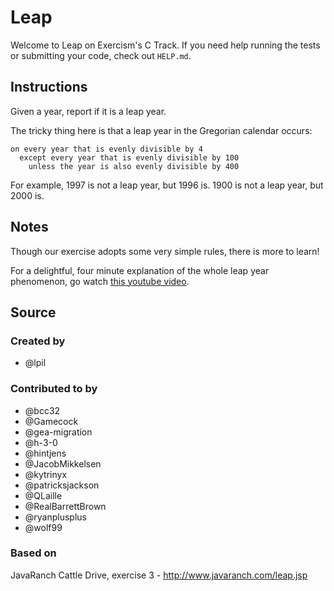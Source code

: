 # Leap

Welcome to Leap on Exercism's C Track.
If you need help running the tests or submitting your code, check out `HELP.md`.

## Instructions

Given a year, report if it is a leap year.

The tricky thing here is that a leap year in the Gregorian calendar occurs:

```text
on every year that is evenly divisible by 4
  except every year that is evenly divisible by 100
    unless the year is also evenly divisible by 400
```

For example, 1997 is not a leap year, but 1996 is.
1900 is not a leap year, but 2000 is.

## Notes

Though our exercise adopts some very simple rules, there is more to learn!

For a delightful, four minute explanation of the whole leap year phenomenon, go watch [this youtube video][video].

[video]: http://www.youtube.com/watch?v=xX96xng7sAE

## Source

### Created by

- @lpil

### Contributed to by

- @bcc32
- @Gamecock
- @gea-migration
- @h-3-0
- @hintjens
- @JacobMikkelsen
- @kytrinyx
- @patricksjackson
- @QLaille
- @RealBarrettBrown
- @ryanplusplus
- @wolf99

### Based on

JavaRanch Cattle Drive, exercise 3 - http://www.javaranch.com/leap.jsp